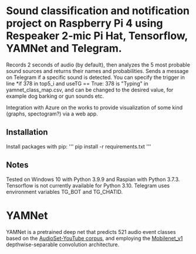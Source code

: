 # Sound classification and notification project on Raspberry Pi 4 using Respeaker 2-mic Pi Hat, Tensorflow, YAMNet and Telegram. 
Records 2 seconds of audio (by default), then analyzes the 5 most probable sound sources and returns their names and probabilities.
Sends a message on Telegram if a specific sound is detected. You can specify the trigger in line
*if 378 in top5_i and useTG == True:
378 is "Typing" in yamnet_class_map.csv, and can be changed to the desired value, for example dog barking or gun sounds etc.

Integration with Azure on the works to provide visualization of some kind (graphs, spectogram?) via a web app.

## Installation
Install packages with pip:
'''
pip install -r requirements.txt
'''

## Notes
Tested on Windows 10 with Python 3.9.9 and Raspian with Python 3.7.3. Tensorflow is not currently available for Python 3.10.
Telegram uses environment variables TG_BOT and TG_CHATID.

# YAMNet
YAMNet is a pretrained deep net that predicts 521 audio event classes based on
the [AudioSet-YouTube corpus](http://g.co/audioset), and employing the
[Mobilenet_v1](https://arxiv.org/pdf/1704.04861.pdf) depthwise-separable
convolution architecture.